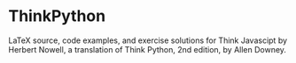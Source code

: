 ThinkPython
===========

LaTeX source, code examples, and exercise solutions for Think Javascipt by Herbert Nowell, a translation of Think Python, 2nd edition, by Allen Downey.
